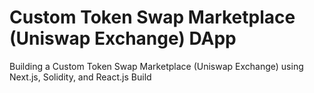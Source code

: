 # Custom Token Swap Marketplace (Uniswap Exchange) DApp

Building a Custom Token Swap Marketplace (Uniswap Exchange) using Next.js, Solidity, and React.js Build 